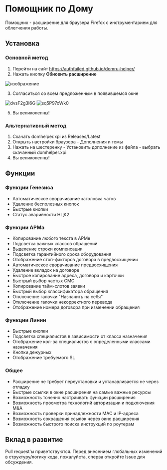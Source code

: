 # Помощник по Дому

Помощник - расширение для браузера Firefox с инструментарием для облегчения работы.

## Установка

### Основной метод
1. Перейти на сайт https://authfailed.github.io/domru-helper/
2. Нажать кнопку **Обновить расширение**

![изображение](https://github.com/user-attachments/assets/f8434b09-f336-423d-a62a-3ebb537860d6)


3. Согласиться со всем предложенным в появившемся окне

![dvsF2g3I6G](https://github.com/user-attachments/assets/f8fb97fd-f275-450c-b680-be6f0416d2b8)
![sq5P97oWk0](https://github.com/user-attachments/assets/f1e2147d-7e5e-4f88-b579-185725b6db55)


5. Вы великолепны!

### Альтернативный метод
1. Скачать domhelper.xpi из Releases/Latest
2. Открыть настройки браузера - Дополнения и темы
3. Нажать на шестеренку - Установить дополнение из файла - выбрать скачанный domhelper.xpi 
4. Вы великолепны!

## Функции
### Функции Генезиса
- Автоматическое сворачивание заголовка чатов
- Удаление бесполезных кнопок
- Быстрые кнопки
- Статус аварийности НЦК2

### Функции АРМа
- Копирование любого текста в АРМе
- Подсветка важных классов обращений
- Выделение строки компенсации
- Подсветка гарантийного срока оборудования
- Отображение стоп-факторов договора в предвосхищении
- Автоматическое сворачивание предвосхищения
- Удаление вкладок на договоре
- Быстрое копирование адреса, договора и карточки
- Быстрый выбор частых СМС
- Копирование тайм-слотов заявки
- Быстрый выбор классификатора обращения
- Отключение галочки "Назначить на себя"
- Отключение галочки некорректного перевода
- Отображение номера договора при изменении обращения

### Функции Линии
- Быстрые кнопки
- Подсветка специалистов в зависимости от класса назначения
- Отображение кол-ва специалистов с определенными классами назначения
- Кнопки дежурных
- Отображение требуемого SL

### Общее
- Расширение не требует переустановки и устанавливается не через отладку
- Быстрые ссылки в окне расширения на самые важные ресурсы
- Возможность точечно настраивать функции расширения
- Возможность просмотра технологий авторизации и подключения M&A
- Возможность проверки принадлежности MAC и IP-адреса
- Возможность сокращения ссылок через окно расширения
- Возможность быстрого поиска инструкций по роутерам

## Вклад в развитие

Pull request'ы приветствуются. Перед внесением глобальных изменений в структуру/логику кода, пожалуйста, сперва откройте Issue для обсуждения.
